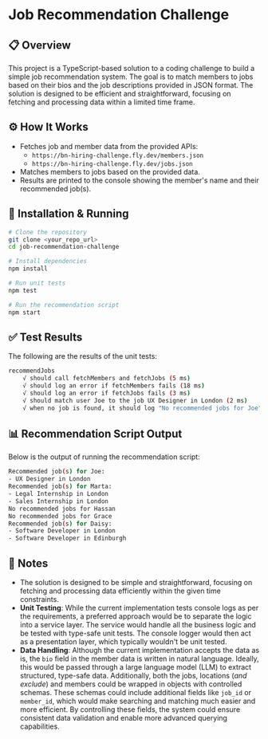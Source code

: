 # Job Recommendation Challenge

## 📋 Overview
This project is a TypeScript-based solution to a coding challenge to build a simple job recommendation system. The goal is to match members to jobs based on their bios and the job descriptions provided in JSON format. The solution is designed to be efficient and straightforward, focusing on fetching and processing data within a limited time frame.

## ⚙️ How It Works
- Fetches job and member data from the provided APIs:
  - `https://bn-hiring-challenge.fly.dev/members.json`
  - `https://bn-hiring-challenge.fly.dev/jobs.json`
- Matches members to jobs based on the provided data.
- Results are printed to the console showing the member's name and their recommended job(s).

## 🚀 Installation & Running

```bash
# Clone the repository
git clone <your_repo_url>
cd job-recommendation-challenge

# Install dependencies
npm install

# Run unit tests
npm test

# Run the recommendation script
npm start
```

## ✅ Test Results
The following are the results of the unit tests:

```bash
recommendJobs
    √ should call fetchMembers and fetchJobs (5 ms)
    √ should log an error if fetchMembers fails (18 ms)
    √ should log an error if fetchJobs fails (3 ms)
    √ should match user Joe to the job UX Designer in London (2 ms)
    √ when no job is found, it should log "No recommended jobs for Joe" (2 ms)
```

## 📊 Recommendation Script Output
Below is the output of running the recommendation script:

```bash
Recommended job(s) for Joe:
- UX Designer in London
Recommended job(s) for Marta:
- Legal Internship in London
- Sales Internship in London
No recommended jobs for Hassan
No recommended jobs for Grace
Recommended job(s) for Daisy:
- Software Developer in London
- Software Developer in Edinburgh
```

## 📝 Notes
- The solution is designed to be simple and straightforward, focusing on fetching and processing data efficiently within the given time constraints.
- **Unit Testing**: While the current implementation tests console logs as per the requirements, a preferred approach would be to separate the logic into a service layer. The service would handle all the business logic and be tested with type-safe unit tests. The console logger would then act as a presentation layer, which typically wouldn't be unit tested.
- **Data Handling**: Although the current implementation accepts the data as is, the `bio` field in the member data is written in natural language. Ideally, this would be passed through a large language model (LLM) to extract structured, type-safe data. Additionally, both the jobs, locations (*and exclude*) and members could be wrapped in objects with controlled schemas. These schemas could include additional fields like `job_id` or `member_id`, which would make searching and matching much easier and more efficient. By controlling these fields, the system could ensure consistent data validation and enable more advanced querying capabilities.